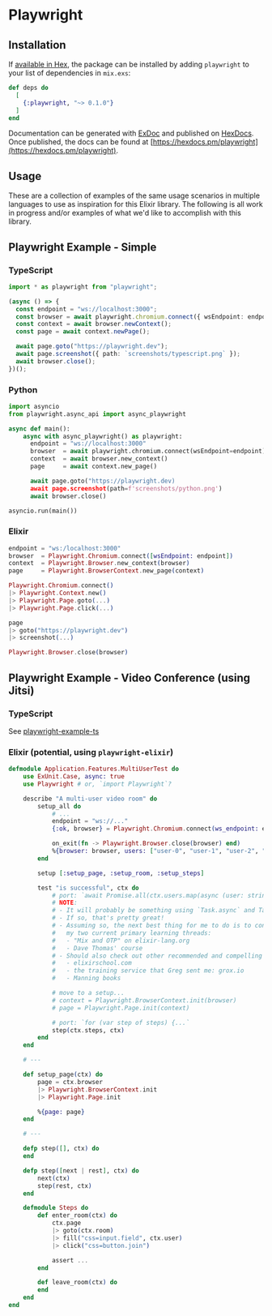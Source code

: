 # Playwright

## Installation

If [available in Hex](https://hex.pm/docs/publish), the package can be installed
by adding `playwright` to your list of dependencies in `mix.exs`:

```elixir
def deps do
  [
    {:playwright, "~> 0.1.0"}
  ]
end
```

Documentation can be generated with [ExDoc](https://github.com/elixir-lang/ex_doc)
and published on [HexDocs](https://hexdocs.pm). Once published, the docs can
be found at [https://hexdocs.pm/playwright](https://hexdocs.pm/playwright).

## Usage

These are a collection of examples of the same usage scenarios in multiple languages to use as inspiration for this Elixir library. The following is all work in progress and/or examples of what we'd like to accomplish with this library.

## Playwright Example - Simple

### TypeScript

```typescript
import * as playwright from "playwright";

(async () => {
  const endpoint = "ws://localhost:3000";
  const browser = await playwright.chromium.connect({ wsEndpoint: endpoint });
  const context = await browser.newContext();
  const page = await context.newPage();

  await page.goto("https://playwright.dev");
  await page.screenshot({ path: `screenshots/typescript.png` });
  await browser.close();
})();
```

### Python

```python
import asyncio
from playwright.async_api import async_playwright

async def main():
    async with async_playwright() as playwright:
      endpoint = "ws://localhost:3000"
      browser  = await playwright.chromium.connect(wsEndpoint=endpoint)
      context  = await browser.new_context()
      page     = await context.new_page()

      await page.goto("https://playwright.dev)
      await page.screenshot(path=f'screenshots/python.png')
      await browser.close()

asyncio.run(main())
```

### Elixir

```elixir
endpoint = "ws:/localhost:3000"
browser  = Playwright.Chromium.connect([wsEndpoint: endpoint])
context  = Playwright.Browser.new_context(browser)
page     = Playwright.BrowserContext.new_page(context)

Playwright.Chromium.connect()
|> Playwright.Context.new()
|> Playwright.Page.goto(...)
|> Playwright.Page.click(...)

page
|> goto("https://playwright.dev")
|> screenshot(...)

Playwright.Browser.close(browser)
```

## Playwright Example - Video Conference (using Jitsi)

### TypeScript

See [playwright-example-ts](https://github.com/geometerio/playwright-example-ts)

### Elixir (potential, using `playwright-elixir`)

```elixir
defmodule Application.Features.MultiUserTest do
	use ExUnit.Case, async: true
	use Playwright # or, `import Playwright`?

	describe "A multi-user video room" do
		setup_all do
			# ...
			endpoint = "ws://..."
			{:ok, browser} = Playwright.Chromium.connect(ws_endpoint: endpoint)

			on_exit(fn -> Playwright.Browser.close(browser) end)
			%{browser: browser, users: ["user-0", "user-1", "user-2", "user-3"]}
		end

		setup [:setup_page, :setup_room, :setup_steps]

		test "is successful", ctx do
			# port: `await Promise.all(ctx.users.map(async (user: string) => {...`
			# NOTE:
			# - It will probably be something using `Task.async` and Task.await`
			# - If so, that's pretty great!
			# - Assuming so, the next best thing for me to do is to continue with
			#   my two current primary learning threads:
			#   - "Mix and OTP" on elixir-lang.org
			#   - Dave Thomas' course
			# - Should also check out other recommended and compelling resources, such as:
			#   - elixirschool.com
			#   - the training service that Greg sent me: grox.io
			#   - Manning books

			# move to a setup...
			# context = Playwright.BrowserContext.init(browser)
			# page = Playwright.Page.init(context)

			# port: `for (var step of steps) {...`
			step(ctx.steps, ctx)
		end
	end

	# ---

	def setup_page(ctx) do
		page = ctx.browser
		|> Playwright.BrowserContext.init
		|> Playwright.Page.init

		%{page: page}
	end

	# ---

	defp step([], ctx) do
	end

	defp step([next | rest], ctx) do
		next(ctx)
		step(rest, ctx)
	end

	defmodule Steps do
		def enter_room(ctx) do
			ctx.page
			|> goto(ctx.room)
			|> fill("css=input.field", ctx.user)
			|> click("css=button.join")

			assert ...
		end

		def leave_room(ctx) do
		end
	end
end
```
